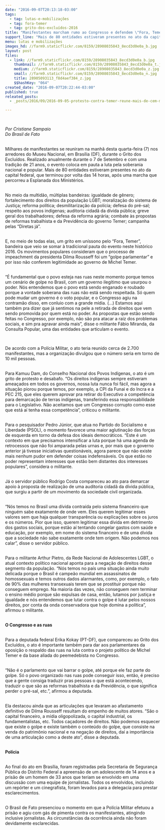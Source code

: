 ```yaml
---
date: "2016-09-07T20:13:18-03:00"
tags:
  - tag: lutas-e-mobilizações
  - tag: fora-temer
  - tag: grito-dos-excluídos-2016
title: "Manifestantes marcham rumo ao Congresso e defendem \"Fora, Temer\""
support_line: "Mais de 80 entidades estiveram presentes no ato da capital federal, que terminou por volta das 14 horas"
menu: lutas e mobilizações
images_hd: //farm9.staticflickr.com/8159/28908035843_8ecd3d0e0a_b.jpg
layout: post
files:
  - link: //farm9.staticflickr.com/8159/28908035843_8ecd3d0e0a_b.jpg
    thumbnail: //farm9.staticflickr.com/8159/28908035843_8ecd3d0e0a_t.jpg
    medium: //farm9.staticflickr.com/8159/28908035843_8ecd3d0e0a_z.jpg
    small: //farm9.staticflickr.com/8159/28908035843_8ecd3d0e0a_n.jpg
    title: 28905093113_f8d4aef384_z.jpg
    $$hashKey: "064"
created_date: "2016-09-07T20:22:44-03:00"
published: true
releated_posts:
  - _posts/2016/09/2016-09-05-protesto-contra-temer-reune-mais-de-cem-mil-na-paulista.md

---
```

<p>&nbsp;</p>

<p><em>Por Cristiane Sampaio<br />
Do Brasil de Fato&nbsp;</em></p>

<p><br />
Milhares de manifestantes se reuniram na manh&atilde; desta quarta-feira (7) nos arredores do Museu Nacional, em Bras&iacute;lia (DF), durante o Grito dos Exclu&iacute;dos. Realizado anualmente durante o 7 de Setembro e com uma tradi&ccedil;&atilde;o de 21 anos, o evento coloca em pauta a luta pela soberania nacional e popular. Mais de 80 entidades estiveram presentes no ato da capital federal, que terminou por volta das 14 horas, ap&oacute;s uma marcha que percorreu a Esplanada dos Minist&eacute;rios.</p>

<p><br />
No meio da multid&atilde;o, m&uacute;ltiplas bandeiras: igualdade de g&ecirc;nero; fortalecimento dos direitos da popula&ccedil;&atilde;o LGBT; moraliza&ccedil;&atilde;o do sistema de Justi&ccedil;a; reforma pol&iacute;tica; desmilitariza&ccedil;&atilde;o da pol&iacute;cia; defesa do pr&eacute;-sal; respeito aos povos ind&iacute;genas; auditoria cidad&atilde; da d&iacute;vida p&uacute;blica; greve geral dos trabalhadores; defesa da reforma agr&aacute;ria; combate &agrave;s propostas de reformas trabalhista e da Previd&ecirc;ncia do governo Temer; campanha pelas &ldquo;Diretas j&aacute;&rdquo;.</p>

<p><br />
E, no meio de todas elas, um grito em un&iacute;ssono pelo &ldquo;Fora, Temer&rdquo;, bandeira que veio se somar &agrave; tradicional pauta do evento neste hist&oacute;rico 2016. Os movimentos populares consideram que o processo de impeachment da presidenta Dilma Rousseff foi um &ldquo;golpe parlamentar&rdquo; e por isso n&atilde;o conferem legitimidade ao governo de Michel Temer.</p>

<p><br />
&ldquo;&Eacute; fundamental que o povo esteja nas ruas neste momento porque temos um cen&aacute;rio de golpe no Brasil, com um governo ileg&iacute;timo que usurpou o poder. N&oacute;s entendemos que o povo est&aacute; sendo enganado e roubado porque a vontade soberana das ruas n&atilde;o est&aacute; sendo respeitada. S&oacute; quem pode mudar um governo &eacute; o voto popular, e o Congresso agiu na contram&atilde;o disso, em conluio com a grande m&iacute;dia. (&hellip;) Estamos aqui tamb&eacute;m pra dizer que j&aacute; sentimos na pele a retirada de direitos que vem sendo promovida por quem est&aacute; no poder. As propostas que est&atilde;o sendo feitas no Congresso, por exemplo, n&atilde;o s&atilde;o pra atacar a raiz dos problemas sociais, e sim pra agravar ainda mais&rdquo;, disse o militante F&aacute;bio Miranda, da Consulta Popular, uma das entidades que articulam o evento.</p>

<p>&nbsp;</p>

<p>De acordo com a Pol&iacute;cia Militar, o ato teria reunido cerca de 2.700 manifestantes, mas a organiza&ccedil;&atilde;o divulgou que o n&uacute;mero seria em torno de 10 mil pessoas.</p>

<p><br />
Para Kamuu Dam, do Conselho Nacional dos Povos Ind&iacute;genas, o ato &eacute; um grito de protesto e desabafo. &ldquo;Os direitos ind&iacute;genas sempre estiveram amea&ccedil;ados em todos os governos, nossa luta nunca foi f&aacute;cil, mas agora a situa&ccedil;&atilde;o piorou porque temos, por exemplo, a CPI da Funai e do Incra e a PEC 215, que eles querem aprovar pra retirar do Executivo a compet&ecirc;ncia para demarca&ccedil;&atilde;o de terras ind&iacute;genas, transferindo essa responsabilidade para o Legislativo. N&atilde;o aceitamos que um Congresso corrupto como esse que est&aacute; a&iacute; tenha essa compet&ecirc;ncia&rdquo;, criticou o militante.</p>

<p><br />
Para o pesquisador Pedro J&uacute;nior, que atua no Partido do Socialismo e Liberdade (PSOL), o momento favorece uma maior aglutina&ccedil;&atilde;o das for&ccedil;as de esquerda em torno da defesa dos ideais democr&aacute;ticos. &ldquo;Este &eacute; um contexto em que precisamos intensificar a luta porque h&aacute; uma agenda de retrocessos que n&atilde;o foi amparada pelas urnas e, por mais que o governo anterior j&aacute; tivesse iniciativas question&aacute;veis, agora parece que n&atilde;o existe mais nenhum pudor em defender coisas indefens&aacute;veis. Os que est&atilde;o no poder representam interesses que est&atilde;o bem distantes dos interesses populares&rdquo;, considera o militante.</p>

<p><br />
J&aacute; o servidor p&uacute;blico Rodrigo Costa compareceu ao ato para demarcar apoio &agrave; proposta de realiza&ccedil;&atilde;o de uma auditoria cidad&atilde; da d&iacute;vida p&uacute;blica, que surgiu a partir de um movimento da sociedade civil organizada.</p>

<p><br />
&ldquo;N&oacute;s temos no Brasil uma d&iacute;vida contra&iacute;da pelo sistema financeiro que ningu&eacute;m sabe exatamente de onde vem. Eles querem legitimar esses valores sem que haja qualquer transpar&ecirc;ncia ou explica&ccedil;&otilde;es sobre os juros e os n&uacute;meros. Pior que isso, querem legitimar essa d&iacute;vida em detrimento dos gastos sociais, porque est&atilde;o a&iacute; tentando congelar gastos com sa&uacute;de e educa&ccedil;&atilde;o, por exemplo, em nome do sistema financeiro e de uma d&iacute;vida que a sociedade n&atilde;o sabe exatamente onde tem origem. N&atilde;o podemos nos calar&rdquo;, disse o servidor p&uacute;blico.</p>

<p><br />
Para o militante Arthur Pietro, da Rede Nacional de Adolescentes LGBT, o atual contexto pol&iacute;tico nacional aponta para a nega&ccedil;&atilde;o de direitos desse segmento da popula&ccedil;&atilde;o. &ldquo;N&oacute;s temos no pa&iacute;s uma situa&ccedil;&atilde;o ainda muito delicada porque o Brasil &eacute; campe&atilde;o mundial em assassinatos de homossexuais e temos outros dados alarmantes, como, por exemplo, o fato de 90% das mulheres transexuais terem que se prostituir porque n&atilde;o conseguem emprego. Na maioria das vezes, n&atilde;o conseguem nem terminar o ensino m&eacute;dio porque s&atilde;o expulsas de casa, ent&atilde;o, lutamos por justi&ccedil;a e igualdade e n&oacute;s entendemos que lutar contra o golpe &eacute; lutar pelos nossos direitos, por conta da onda conservadora que hoje domina a pol&iacute;tica&rdquo;, afirmou o militante.</p>

<p><br />
<strong>O Congresso e as ruas</strong></p>

<p><br />
Para a deputada federal Erika Kokay (PT-DF), que compareceu ao Grito dos Exclu&iacute;dos, o ato &eacute; importante tamb&eacute;m para dar aos parlamentares da oposi&ccedil;&atilde;o o respaldo das ruas na luta contra o projeto pol&iacute;tico de Michel Temer e da base aliada do peemedebista no Congresso.</p>

<p><br />
&ldquo;N&atilde;o &eacute; o parlamento que vai barrar o golpe, at&eacute; porque ele faz parte do golpe. S&oacute; o povo organizado nas ruas pode conseguir isso, ent&atilde;o, &eacute; preciso que a gente consiga traduzir pras pessoas o que est&aacute; acontecendo, traduzir o que s&atilde;o as reformas trabalhista e da Previd&ecirc;ncia, o que significa perder o pr&eacute;-sal, etc.&rdquo;, afirmou a deputada.</p>

<p><br />
Ela destacou ainda que as articula&ccedil;&otilde;es que levaram ao afastamento definitivo de Dilma Rousseff resultam do empenho de muitos atores. &ldquo;S&atilde;o o capital financeiro, a m&iacute;dia oligopolizada, o capital industrial, os fundamentalistas, etc. Todos ca&ccedil;adores de direitos. N&atilde;o podemos esquecer que existe o golpe e existe tamb&eacute;m o conte&uacute;do do golpe, que consiste na venda do patrim&ocirc;nio nacional e na nega&ccedil;&atilde;o de direitos, da&iacute; a import&acirc;ncia de uma articula&ccedil;&atilde;o como a deste ato&rdquo;, disse a deputada.</p>

<p><br />
<strong>Pol&iacute;cia</strong></p>

<p><br />
Ao final do ato em Bras&iacute;lia, foram registradas pela Secretaria de Seguran&ccedil;a P&uacute;blica do Distrito Federal a apreens&atilde;o de um adolescente de 14 anos e a pris&atilde;o de um homem de 33 anos que teriam se envolvido em uma discuss&atilde;o com uma equipe de jornalistas. Todos os envolvidos, incluindo um rep&oacute;rter e um cinegrafista, foram levados para a delegacia para prestar esclarecimentos.</p>

<p><br />
O Brasil de Fato presenciou o momento em que a Pol&iacute;cia Militar efetuou a pris&atilde;o e agiu com g&aacute;s de pimenta contra os manifestantes, atingindo inclusive jornalistas. As circunst&acirc;ncias da ocorr&ecirc;ncia ainda n&atilde;o foram devidamente esclarecidas.</p>
